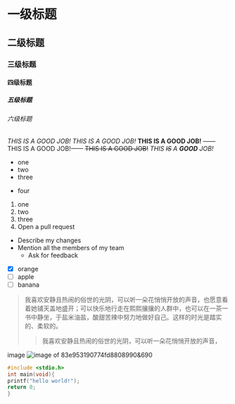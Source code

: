 # 一级标题
## 二级标题
### 三级标题
#### 四级标题
##### 五级标题
###### 六级标题
*THIS IS A GOOD JOB!*
_THIS IS A GOOD JOB!_
**THIS IS A GOOD JOB!**
——THIS IS A GOOD JOB!——
~~THIS IS A GOOD JOB!~~
_THIS ~~IS~~ A **GOOD** JOB!_
- one
- two
- three
* four
1. one
1. two
1. three
3. Open a pull request
  * Describe my changes
  * Mention all the members of my team
    * Ask for feedback
- [x] orange
- [ ] apple
- [ ] banana

> 我喜欢安静且热闹的俗世的光阴，可以听一朵花悄悄开放的声音，也愿意看着她铺天盖地盛开；可以快乐地行走在熙熙攘攘的人群中，也可以在一茶一书中静坐，于盐米油盐，酸甜苦辣中努力地做好自己。这样的时光是踏实的、柔软的。
>> 我喜欢安静且热闹的俗世的光阴，可以听一朵花悄悄开放的声音，

image
![image of 83e953190774fd8808990&690](http://s1.sinaimg.cn/middle/83e953190774fd8808990&690)
```c
#include <stdio.h>
int main(void){
printf("hello world!");
return 0;
}
```
